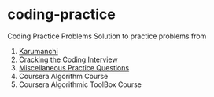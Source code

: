 # coding-practice
Coding Practice Problems
Solution to practice problems from  
1. [Karumanchi](https://github.com/mandeep147/coding-practice/tree/master/src/edu/mandeep/karumanchi)
2. [Cracking the Coding Interview](https://github.com/mandeep147/coding-practice/tree/master/src/edu/mandeep/ctci)  
3. [Miscellaneous Practice Questions](https://github.com/mandeep147/coding-practice/tree/master/src/edu/mandeep/practice)  
4. Coursera Algorithm Course  
5. Coursera Algorithmic ToolBox Course
